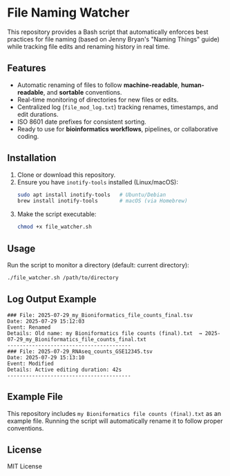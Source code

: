 # File Naming Watcher

This repository provides a Bash script that automatically enforces best practices for file naming (based on Jenny Bryan's "Naming Things" guide) while tracking file edits and renaming history in real time.

## Features
- Automatic renaming of files to follow **machine-readable**, **human-readable**, and **sortable** conventions.
- Real-time monitoring of directories for new files or edits.
- Centralized log (`file_mod_log.txt`) tracking renames, timestamps, and edit durations.
- ISO 8601 date prefixes for consistent sorting.
- Ready to use for **bioinformatics workflows**, pipelines, or collaborative coding.

## Installation
1. Clone or download this repository.
2. Ensure you have `inotify-tools` installed (Linux/macOS):
   ```bash
   sudo apt install inotify-tools   # Ubuntu/Debian
   brew install inotify-tools       # macOS (via Homebrew)
   ```
3. Make the script executable:
   ```bash
   chmod +x file_watcher.sh
   ```

## Usage
Run the script to monitor a directory (default: current directory):
```bash
./file_watcher.sh /path/to/directory
```

## Log Output Example
```
### File: 2025-07-29_my_Bioniformatics_file_counts_final.tsv
Date: 2025-07-29 15:12:03
Event: Renamed
Details: Old name: my Bioniformatics file counts (final).txt  → 2025-07-29_my_Bioniformatics_file_counts_final.txt
----------------------------------------
### File: 2025-07-29_RNAseq_counts_GSE12345.tsv
Date: 2025-07-29 15:13:10
Event: Modified
Details: Active editing duration: 42s
----------------------------------------
```

## Example File
This repository includes `my Bioniformatics file counts (final).txt` as an example file. Running the script will automatically rename it to follow proper conventions.

## License
MIT License
